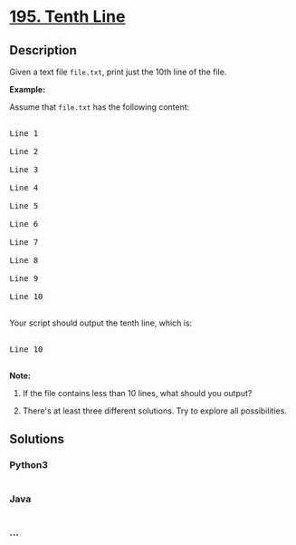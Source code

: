 # [195. Tenth Line](https://leetcode.com/problems/tenth-line)

## Description
<p>Given a text file&nbsp;<code>file.txt</code>, print&nbsp;just the 10th line of the&nbsp;file.</p>



<p><strong>Example:</strong></p>



<p>Assume that <code>file.txt</code> has the following content:</p>



<pre>

Line 1

Line 2

Line 3

Line 4

Line 5

Line 6

Line 7

Line 8

Line 9

Line 10

</pre>



<p>Your script should output the tenth line, which is:</p>



<pre>

Line 10

</pre>



<div class="spoilers"><b>Note:</b><br />

1. If the file contains less than 10 lines, what should you output?<br />

2. There&#39;s at least three different solutions. Try to explore all possibilities.</div>




## Solutions


<!-- tabs:start -->

### **Python3**

```python

```

### **Java**

```java

```

### **...**
```

```

<!-- tabs:end -->